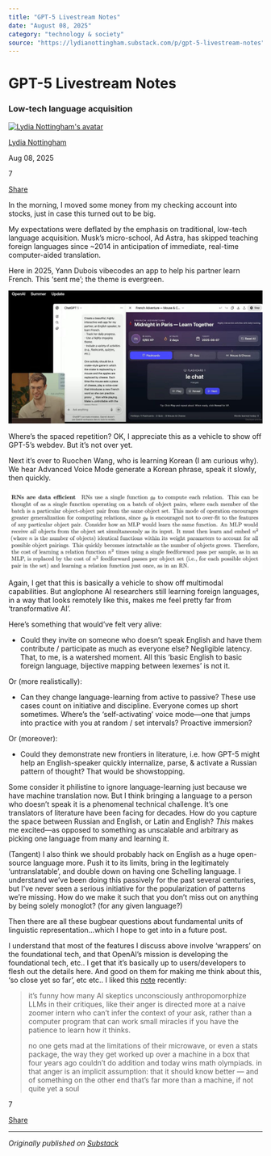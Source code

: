 ```yaml
---
title: "GPT-5 Livestream Notes"
date: "August 08, 2025"
category: "technology & society"
source: "https://lydianottingham.substack.com/p/gpt-5-livestream-notes"
---
```


# GPT-5 Livestream Notes

### Low-tech language acquisition

[![Lydia Nottingham's avatar](images/img_01.jpeg)](https://substack.com/@lydianottingham)

[Lydia Nottingham](https://substack.com/@lydianottingham)

Aug 08, 2025

7

[](https://lydianottingham.substack.com/p/gpt-5-livestream-notes/comments)

[Share](javascript:void\(0\))

In the morning, I moved some money from my checking account into stocks, just in case this turned out to be big.

My expectations were deflated by the emphasis on traditional, low-tech language acquisition. Musk’s micro-school, Ad Astra, has skipped teaching foreign languages since ~2014 in anticipation of immediate, real-time computer-aided translation.

Here in 2025, Yann Dubois vibecodes an app to help his partner learn French. This ‘sent me’; the theme is evergreen.

[![](images/img_02.png)](images/img_03.png)

Where’s the spaced repetition? OK, I appreciate this as a vehicle to show off GPT-5’s webdev. But it’s not over yet.

Next it’s over to Ruochen Wang, who is learning Korean (I am curious why). We hear Advanced Voice Mode generate a Korean phrase, speak it slowly, then quickly. 

[![](images/img_04.png)](images/img_05.png)

Again, I get that this is basically a vehicle to show off multimodal capabilities. But anglophone AI researchers still learning foreign languages, in a way that looks remotely like this, makes me feel pretty far from ‘transformative AI’.

Here’s something that would’ve felt very alive:

  * Could they invite on someone who doesn’t speak English and have them contribute / participate as much as everyone else? Negligible latency. That, to me, is a watershed moment. All this ‘basic English to basic foreign language, bijective mapping between lexemes’ is not it.

Or (more realistically):

  * Can they change language-learning from active to passive? These use cases count on initiative and discipline. Everyone comes up short sometimes. Where’s the ‘self-activating’ voice mode—one that jumps into practice with you at random / set intervals? Proactive immersion?

Or (moreover):

  * Could they demonstrate new frontiers in literature, i.e. how GPT-5 might help an English-speaker quickly internalize, parse, & activate a Russian pattern of thought? That would be showstopping.

Some consider it philistine to ignore language-learning just because we have machine translation now. But I think bringing a language to a person who doesn’t speak it is a phenomenal technical challenge. It’s one translators of literature have been facing for decades. How do you capture the space between Russian and English, or Latin and English? _This_ makes me excited—as opposed to something as unscalable and arbitrary as picking one language from many and learning it.

(Tangent) I also think we should probably hack on English as a huge open-source language more. Push it to its limits, bring in the legitimately ‘untranslatable’, and double down on having one Schelling language. I understand we’ve been doing this passively for the past several centuries, but I’ve never seen a serious initiative for the popularization of patterns we’re missing. How do we make it such that you don’t miss out on anything by being solely monoglot? (for any given language?)

Then there are all these bugbear questions about fundamental units of linguistic representation…which I hope to get into in a future post.

I understand that most of the features I discuss above involve ‘wrappers’ on the foundational tech, and that OpenAI’s mission is developing the foundational tech, etc.. I get that it’s basically up to users/developers to flesh out the details here. And good on them for making me think about this, ‘so close yet so far’, etc etc.. I liked this [note](https://substack.com/@jakeeaton/note/c-140561607) recently:

> it’s funny how many AI skeptics unconsciously anthropomorphize LLMs in their critiques, like their anger is directed more at a naive zoomer intern who can’t infer the context of your ask, rather than a computer program that can work small miracles if you have the patience to learn how it thinks.
> 
> no one gets mad at the limitations of their microwave, or even a stats package, the way they get worked up over a machine in a box that four years ago couldn’t do addition and today wins math olympiads. in that anger is an implicit assumption: that it should know better — and of something on the other end that’s far more than a machine, if not quite yet a soul

7

[](https://lydianottingham.substack.com/p/gpt-5-livestream-notes/comments)

[Share](javascript:void\(0\))

---

*Originally published on [Substack](https://lydianottingham.substack.com/p/gpt-5-livestream-notes)*